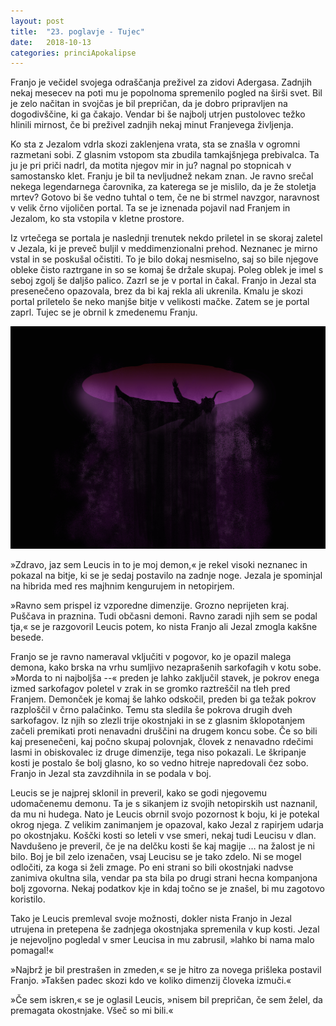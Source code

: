 ```yaml
---
layout: post
title:  "23. poglavje - Tujec"
date:   2018-10-13
categories: princiApokalipse
---
```

Franjo je večidel svojega odraščanja preživel za zidovi Adergasa. Zadnjih nekaj mesecev na poti mu je popolnoma spremenilo pogled na širši svet. Bil je zelo načitan in svojčas je bil prepričan, da je dobro pripravljen na dogodivščine, ki ga čakajo. Vendar bi še najbolj utrjen pustolovec težko hlinili mirnost, če bi preživel zadnjih nekaj minut Franjevega življenja. 

Ko sta z Jezalom vdrla skozi zaklenjena vrata, sta se znašla v ogromni razmetani sobi. Z glasnim vstopom sta zbudila tamkajšnjega prebivalca. Ta ju je pri priči nadrl, da motita njegov mir in ju? nagnal po stopnicah v samostansko klet. Franju je bil ta nevljudnež nekam znan. Je ravno srečal nekega legendarnega čarovnika, za katerega se je mislilo, da je že stoletja mrtev? Gotovo bi še vedno tuhtal o tem, če ne bi strmel navzgor, naravnost v velik črno vijoličen portal. Ta se je iznenada pojavil nad Franjem in Jezalom, ko sta vstopila v kletne prostore.

Iz vrtečega se portala je naslednji trenutek nekdo priletel in se skoraj zaletel v Jezala, ki je preveč buljil v meddimenzionalni prehod. Neznanec je mirno vstal in se poskušal očistiti. To je bilo dokaj nesmiselno, saj so bile njegove obleke čisto raztrgane in so se komaj še držale skupaj. Poleg oblek je imel s seboj zgolj še daljšo palico. Zazrl se je v portal in čakal. Franjo in Jezal sta presenečeno opazovala, brez da bi kaj rekla ali ukrenila. Kmalu je skozi portal priletelo še neko manjše bitje v velikosti mačke. Zatem se je portal zaprl. Tujec se je obrnil k zmedenemu Franju.

![2018-10-13-pa23-tujec.jpg](/assets/ilustracije/princiApokalipse/2018-10-13-pa23-tujec.jpg)

»Zdravo, jaz sem Leucis in to je moj demon,« je rekel visoki neznanec in pokazal na bitje, ki se je sedaj postavilo na zadnje noge. Jezala je spominjal na hibrida med res majhnim kengurujem in netopirjem.

»Ravno sem prispel iz vzporedne dimenzije. Grozno neprijeten kraj. Puščava in praznina. Tudi občasni demoni. Ravno zaradi njih sem se podal tja,« se je razgovoril Leucis potem, ko nista Franjo ali Jezal zmogla kakšne besede.

Franjo se je ravno nameraval vključiti v pogovor, ko je opazil malega demona, kako brska na vrhu sumljivo nezaprašenih sarkofagih v kotu sobe. »Morda to ni najboljša --« preden je lahko zaključil stavek, je pokrov enega izmed sarkofagov poletel v zrak in se gromko raztreščil na tleh pred Franjem. Demonček je komaj še lahko odskočil, preden bi ga težak pokrov razploščil v črno palačinko. Temu sta sledila še pokrova drugih dveh sarkofagov. Iz njih so zlezli trije okostnjaki in se z glasnim šklopotanjem začeli premikati proti nenavadni druščini na drugem koncu sobe. Če so bili kaj presenečeni, kaj počno skupaj polovnjak, človek z nenavadno rdečimi lasmi in obiskovalec iz druge dimenzije, tega niso pokazali. Le škripanje kosti je postalo še bolj glasno, ko so vedno hitreje napredovali čez sobo. Franjo in Jezal sta zavzdihnila in se podala v boj.

Leucis se je najprej sklonil in preveril, kako se godi njegovemu udomačenemu demonu. Ta je s sikanjem iz svojih netopirskih ust naznanil, da mu ni hudega. Nato je Leucis obrnil svojo pozornost k boju, ki je potekal okrog njega. Z velikim zanimanjem je opazoval, kako Jezal z rapirjem udarja po okostnjaku. Koščki kosti so leteli v vse smeri, nekaj tudi Leucisu v dlan. Navdušeno je preveril, če je na delčku kosti še kaj magije … na žalost je ni bilo. Boj je bil zelo izenačen, vsaj Leucisu se je tako zdelo. Ni se mogel odločiti, za koga si želi zmage. Po eni strani so bili okostnjaki nadvse zanimiva okultna sila, vendar pa sta bila po drugi strani hecna kompanjona bolj zgovorna. Nekaj podatkov kje in kdaj točno se je znašel, bi mu zagotovo koristilo.

Tako je Leucis premleval svoje možnosti, dokler nista Franjo in Jezal utrujena in pretepena še zadnjega okostnjaka spremenila v kup kosti. Jezal je nejevoljno pogledal v smer Leucisa in mu zabrusil, »lahko bi nama malo pomagal!«

»Najbrž je bil prestrašen in zmeden,« se je hitro za novega prišleka postavil Franjo. »Takšen padec skozi kdo ve koliko dimenzij človeka izmuči.«

»Če sem iskren,« se je oglasil Leucis, »nisem bil prepričan, če sem želel, da premagata okostnjake. Všeč so mi bili.«
